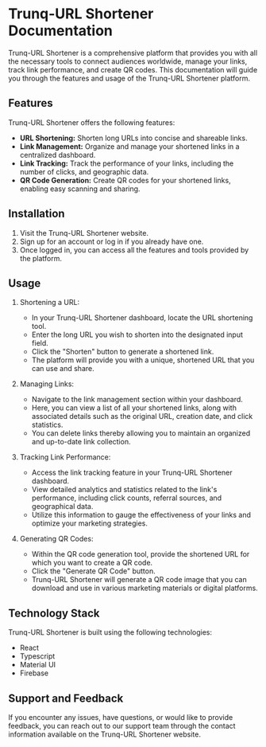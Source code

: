 # Trunq-URL Shortener Documentation

Trunq-URL Shortener is a comprehensive platform that provides you with all the necessary tools to connect audiences worldwide, manage your links, track link performance, and create QR codes. This documentation will guide you through the features and usage of the Trunq-URL Shortener platform.

## Features

Trunq-URL Shortener offers the following features:

- **URL Shortening:** Shorten long URLs into concise and shareable links.
- **Link Management:** Organize and manage your shortened links in a centralized dashboard.
- **Link Tracking:** Track the performance of your links, including the number of clicks, and geographic data.
- **QR Code Generation:** Create QR codes for your shortened links, enabling easy scanning and sharing.

## Installation

1. Visit the Trunq-URL Shortener website.
2. Sign up for an account or log in if you already have one.
3. Once logged in, you can access all the features and tools provided by the platform.

## Usage

1. Shortening a URL:

   - In your Trunq-URL Shortener dashboard, locate the URL shortening tool.
   - Enter the long URL you wish to shorten into the designated input field.
   - Click the "Shorten" button to generate a shortened link.
   - The platform will provide you with a unique, shortened URL that you can use and share.

2. Managing Links:

   - Navigate to the link management section within your dashboard.
   - Here, you can view a list of all your shortened links, along with associated details such as the original URL, creation date, and click statistics.
   - You can delete links thereby allowing you to maintain an organized and up-to-date link collection.

3. Tracking Link Performance:

   - Access the link tracking feature in your Trunq-URL Shortener dashboard.
   - View detailed analytics and statistics related to the link's performance, including click counts, referral sources, and geographical data.
   - Utilize this information to gauge the effectiveness of your links and optimize your marketing strategies.

4. Generating QR Codes:
   - Within the QR code generation tool, provide the shortened URL for which you want to create a QR code.
   - Click the "Generate QR Code" button.
   - Trunq-URL Shortener will generate a QR code image that you can download and use in various marketing materials or digital platforms.

## Technology Stack

Trunq-URL Shortener is built using the following technologies:

- React
- Typescript
- Material UI
- Firebase

## Support and Feedback

If you encounter any issues, have questions, or would like to provide feedback, you can reach out to our support team through the contact information available on the Trunq-URL Shortener website.
